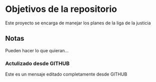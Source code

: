 # Objetivos de la repositorio

Este proyecto se encarga de manejar los planes de la liga de la justicia


## Notas
Pueden hacer lo que quieran...

### Actulizado desde GITHUB
Este es un mensaje editado completamente desde GITHUB
